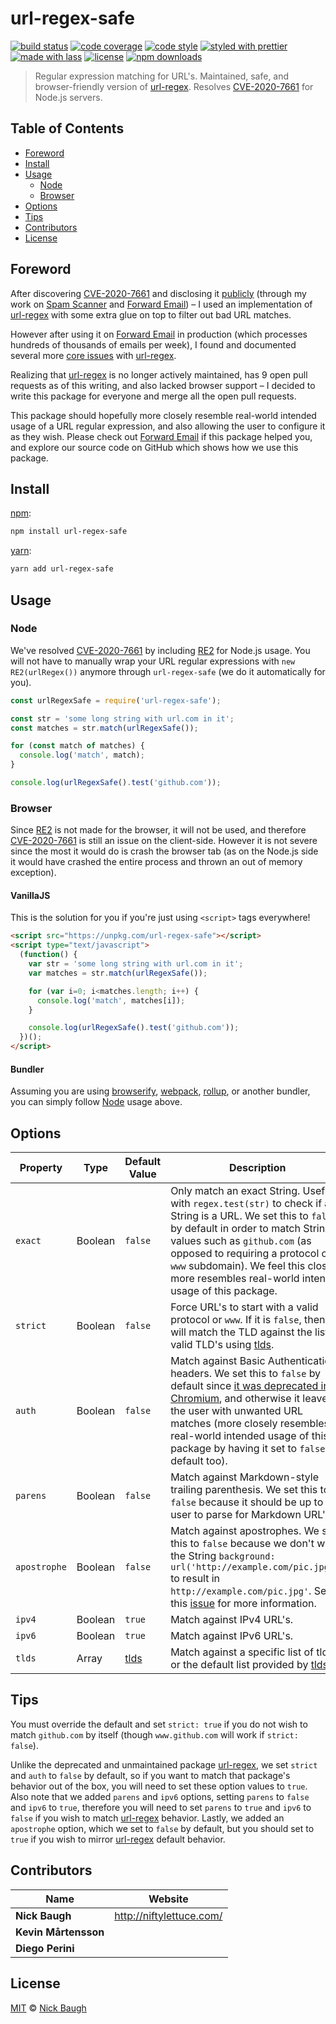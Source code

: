 # url-regex-safe

[![build status](https://img.shields.io/travis/com/niftylettuce/url-regex-safe.svg)](https://travis-ci.com/niftylettuce/url-regex-safe)
[![code coverage](https://img.shields.io/codecov/c/github/niftylettuce/url-regex-safe.svg)](https://codecov.io/gh/niftylettuce/url-regex-safe)
[![code style](https://img.shields.io/badge/code_style-XO-5ed9c7.svg)](https://github.com/sindresorhus/xo)
[![styled with prettier](https://img.shields.io/badge/styled_with-prettier-ff69b4.svg)](https://github.com/prettier/prettier)
[![made with lass](https://img.shields.io/badge/made_with-lass-95CC28.svg)](https://lass.js.org)
[![license](https://img.shields.io/github/license/niftylettuce/url-regex-safe.svg)](LICENSE)
[![npm downloads](https://img.shields.io/npm/dt/url-regex-safe.svg)](https://npm.im/url-regex-safe)

> Regular expression matching for URL's. Maintained, safe, and browser-friendly version of [url-regex][]. Resolves [CVE-2020-7661][cve] for Node.js servers.


## Table of Contents

* [Foreword](#foreword)
* [Install](#install)
* [Usage](#usage)
  * [Node](#node)
  * [Browser](#browser)
* [Options](#options)
* [Tips](#tips)
* [Contributors](#contributors)
* [License](#license)


## Foreword

After discovering [CVE-2020-7661][cve] and disclosing it [publicly](https://portswigger.net/daily-swig/unpatched-regex-bug-leaves-node-js-apps-open-to-redos-attacks) (through my work on [Spam Scanner][spam-scanner] and [Forward Email][forward-email]) – I used an implementation of [url-regex][] with some extra glue on top to filter out bad URL matches.

However after using it on [Forward Email][forward-email] in production (which processes hundreds of thousands of emails per week), I found and documented several more [core issues](https://github.com/kevva/url-regex/pull/35) with [url-regex][].

Realizing that [url-regex][] is no longer actively maintained, has 9 open pull requests as of this writing, and also lacked browser support – I decided to write this package for everyone and merge all the open pull requests.

This package should hopefully more closely resemble real-world intended usage of a URL regular expression, and also allowing the user to configure it as they wish.  Please check out [Forward Email][forward-email] if this package helped you, and explore our source code on GitHub which shows how we use this package.


## Install

[npm][]:

```sh
npm install url-regex-safe
```

[yarn][]:

```sh
yarn add url-regex-safe
```


## Usage

### Node

We've resolved [CVE-2020-7661][cve] by including [RE2][] for Node.js usage.  You will not have to manually wrap your URL regular expressions with `new RE2(urlRegex())` anymore through `url-regex-safe` (we do it automatically for you).

```js
const urlRegexSafe = require('url-regex-safe');

const str = 'some long string with url.com in it';
const matches = str.match(urlRegexSafe());

for (const match of matches) {
  console.log('match', match);
}

console.log(urlRegexSafe().test('github.com'));
```

### Browser

Since [RE2][] is not made for the browser, it will not be used, and therefore [CVE-2020-7661][cve] is still an issue on the client-side. However it is not severe since the most it would do is crash the browser tab (as on the Node.js side it would have crashed the entire process and thrown an out of memory exception).

#### VanillaJS

This is the solution for you if you're just using `<script>` tags everywhere!

```html
<script src="https://unpkg.com/url-regex-safe"></script>
<script type="text/javascript">
  (function() {
    var str = 'some long string with url.com in it';
    var matches = str.match(urlRegexSafe());

    for (var i=0; i<matches.length; i++) {
      console.log('match', matches[i]);
    }

    console.log(urlRegexSafe().test('github.com'));
  })();
</script>
```

#### Bundler

Assuming you are using [browserify][], [webpack][], [rollup][], or another bundler, you can simply follow [Node](#node) usage above.


## Options

| Property     | Type    | Default Value                                                | Description                                                                                                                                                                                                                                                                                                                                                    |   |
| ------------ | ------- | ------------------------------------------------------------ | -------------------------------------------------------------------------------------------------------------------------------------------------------------------------------------------------------------------------------------------------------------------------------------------------------------------------------------------------------------- | - |
| `exact`      | Boolean | `false`                                                      | Only match an exact String. Useful with `regex.test(str)` to check if a String is a URL. We set this to `false` by default in order to match String values such as `github.com` (as opposed to requiring a protocol or `www` subdomain).  We feel this closely more resembles real-world intended usage of this package.                                       |   |
| `strict`     | Boolean | `false`                                                      | Force URL's to start with a valid protocol or `www`.  If it is `false`, then it will match the TLD against the list of valid TLD's using [tlds](https://github.com/stephenmathieson/node-tlds#readme).                                                                                                                                                         |   |
| `auth`       | Boolean | `false`                                                      | Match against Basic Authentication headers. We set this to `false` by default since [it was deprecated in Chromium](https://bugs.chromium.org/p/chromium/issues/detail?id=82250#c7), and otherwise it leaves the user with unwanted URL matches (more closely resembles real-world intended usage of this package by having it set to `false` by default too). |   |
| `parens`     | Boolean | `false`                                                      | Match against Markdown-style trailing parenthesis. We set this to `false` because it should be up to the user to parse for Markdown URL's.                                                                                                                                                                                                                     |   |
| `apostrophe` | Boolean | `false`                                                      | Match against apostrophes. We set this to `false` because we don't want the String `background: url('http://example.com/pic.jpg');` to result in `http://example.com/pic.jpg'`.  See this [issue](https://github.com/kevva/url-regex/pull/55) for more information.                                                                                            |   |
| `ipv4`       | Boolean | `true`                                                       | Match against IPv4 URL's.                                                                                                                                                                                                                                                                                                                                      |   |
| `ipv6`       | Boolean | `true`                                                       | Match against IPv6 URL's.                                                                                                                                                                                                                                                                                                                                      |   |
| `tlds`       | Array   | [tlds](https://github.com/stephenmathieson/node-tlds#readme) | Match against a specific list of tlds, or the default list provided by [tlds](https://github.com/stephenmathieson/node-tlds#readme).                                                                                                                                                                                                                           |   |


## Tips

You must override the default and set `strict: true` if you do not wish to match `github.com` by itself (though `www.github.com` will work if `strict: false`).

Unlike the deprecated and unmaintained package [url-regex][], we set `strict` and `auth` to `false` by default, so if you want to match that package's behavior out of the box, you will need to set these option values to `true`.  Also note that we added `parens` and `ipv6` options, setting `parens` to `false` and `ipv6` to `true`, therefore you will need to set `parens` to `true` and `ipv6` to `false` if you wish to match [url-regex][] behavior.  Lastly, we added an `apostrophe` option, which we set to `false` by default, but you should set to `true` if you wish to mirror [url-regex][] default behavior.


## Contributors

| Name                 | Website                    |
| -------------------- | -------------------------- |
| **Nick Baugh**       | <http://niftylettuce.com/> |
| **Kevin Mårtensson** |                            |
| **Diego Perini**     |                            |


## License

[MIT](LICENSE) © [Nick Baugh](http://niftylettuce.com/)


## 

[npm]: https://www.npmjs.com/

[yarn]: https://yarnpkg.com/

[cve]: https://nvd.nist.gov/vuln/detail/CVE-2020-7661

[re2]: https://github.com/uhop/node-re2

[browserify]: https://github.com/browserify/browserify

[webpack]: https://github.com/webpack/webpack

[rollup]: https://github.com/rollup/rollup

[url-regex]: https://github.com/kevva/url-regex

[spam-scanner]: https://spamscanner.net

[forward-email]: https://forwardemail.net

